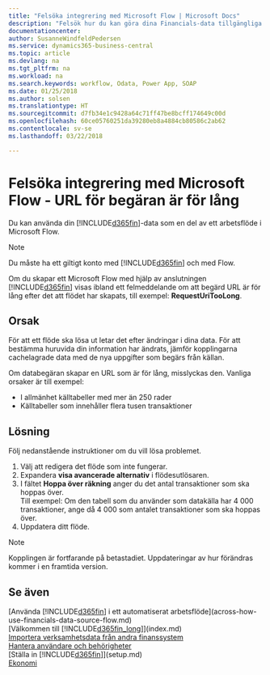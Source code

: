 ```yaml
---
title: "Felsöka integrering med Microsoft Flow | Microsoft Docs"
description: "Felsök hur du kan göra dina Financials-data tillgängliga som datakälla, och ange en OData-URL för dina webbtjänster för att skapa ett automatiskt arbetsflöde."
documentationcenter: 
author: SusanneWindfeldPedersen
ms.service: dynamics365-business-central
ms.topic: article
ms.devlang: na
ms.tgt_pltfrm: na
ms.workload: na
ms.search.keywords: workflow, Odata, Power App, SOAP
ms.date: 01/25/2018
ms.author: solsen
ms.translationtype: HT
ms.sourcegitcommit: d7fb34e1c9428a64c71ff47be8bcff174649c00d
ms.openlocfilehash: 60ce05760251da39280eb8a4884cb80586c2ab62
ms.contentlocale: sv-se
ms.lasthandoff: 03/22/2018

---
```

# <a name="troubleshooting-integration-with-microsoft-flow---request-url-too-long"></a>Felsöka integrering med Microsoft Flow - URL för begäran är för lång
Du kan använda din [!INCLUDE[d365fin](includes/d365fin_md.md)]-data som en del av ett arbetsflöde i Microsoft Flow.  

> [!NOTE]  
>   Du måste ha ett giltigt konto med [!INCLUDE[d365fin](includes/d365fin_md.md)] och med Flow.  

Om du skapar ett Microsoft Flow med hjälp av anslutningen [!INCLUDE[d365fin](includes/d365fin_md.md)] visas ibland ett felmeddelande om att begärd URL är för lång efter det att flödet har skapats, till exempel: **RequestUriTooLong**.

## <a name="cause"></a>Orsak
För att ett flöde ska lösa ut letar det efter ändringar i dina data. För att bestämma huruvida din information har ändrats, jämför kopplingarna cachelagrade data med de nya uppgifter som begärs från källan.  

Om databegäran skapar en URL som är för lång, misslyckas den. Vanliga orsaker är till exempel:
- I allmänhet källtabeller med mer än 250 rader
- Källtabeller som innehåller flera tusen transaktioner

## <a name="workaround"></a>Lösning
Följ nedanstående instruktioner om du vill lösa problemet.
1. Välj att redigera det flöde som inte fungerar.
2. Expandera **visa avancerade alternativ** i flödesutlösaren.
3. I fältet **Hoppa över räkning** anger du det antal transaktioner som ska hoppas över.  
Till exempel: Om den tabell som du använder som datakälla har 4 000 transaktioner, ange då 4 000 som antalet transaktioner som ska hoppas över.
4. Uppdatera ditt flöde.

> [!NOTE]  
> Kopplingen är fortfarande på betastadiet. Uppdateringar av hur förändras kommer i en framtida version.


## <a name="see-also"></a>Se även
[Använda [!INCLUDE[d365fin](includes/d365fin_md.md)] i ett automatiserat arbetsflöde](across-how-use-financials-data-source-flow.md)  
[Välkommen till [!INCLUDE[d365fin_long](includes/d365fin_long_md.md)]](index.md)  
[Importera verksamhetsdata från andra finanssystem](upload-data.md)  
[Hantera användare och behörigheter](ui-how-users-permissions.md)    
[Ställa in [!INCLUDE[d365fin](includes/d365fin_md.md)]](setup.md)  
[Ekonomi](finance.md)  

